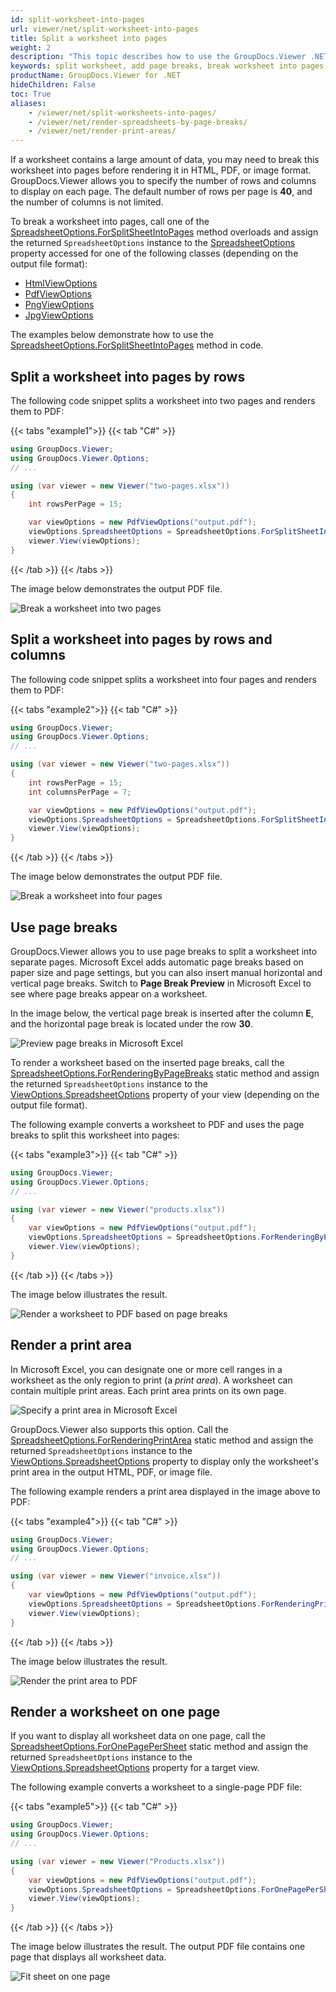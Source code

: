 ```yaml
---
id: split-worksheet-into-pages
url: viewer/net/split-worksheet-into-pages
title: Split a worksheet into pages
weight: 2
description: "This topic describes how to use the GroupDocs.Viewer .NET API (C#) to split worksheets into pages when rendering spreadsheet files to HTML, PDF, and image formats."
keywords: split worksheet, add page breaks, break worksheet into pages, print area, excel to pdf, xlsx to pdf, xls to pdf, excel to html, xlsx to html, xls to html
productName: GroupDocs.Viewer for .NET
hideChildren: False
toc: True
aliases:
    - /viewer/net/split-worksheets-into-pages/
    - /viewer/net/render-spreadsheets-by-page-breaks/
    - /viewer/net/render-print-areas/
---
```

If a worksheet contains a large amount of data, you may need to break this worksheet into pages before rendering it in HTML, PDF, or image format. GroupDocs.Viewer allows you to specify the number of rows and columns to display on each page. The default number of rows per page is **40**, and the number of columns is not limited.

To break a worksheet into pages, call one of the [SpreadsheetOptions.ForSplitSheetIntoPages](https://apireference.groupdocs.com/viewer/net/groupdocs.viewer.options/spreadsheetoptions/methods/forsplitsheetintopages/index) method overloads and assign the returned `SpreadsheetOptions` instance to the [SpreadsheetOptions](https://apireference.groupdocs.com/viewer/net/groupdocs.viewer.options/baseviewoptions/properties/spreadsheetoptions) property accessed for one of the following classes (depending on the output file format):

* [HtmlViewOptions](https://apireference.groupdocs.com/net/viewer/groupdocs.viewer.options/htmlviewoptions) 
* [PdfViewOptions](https://apireference.groupdocs.com/net/viewer/groupdocs.viewer.options/pdfviewoptions)
* [PngViewOptions](https://apireference.groupdocs.com/net/viewer/groupdocs.viewer.options/pngviewoptions)
* [JpgViewOptions](https://apireference.groupdocs.com/net/viewer/groupdocs.viewer.options/jpgviewoptions)

The examples below demonstrate how to use the [SpreadsheetOptions.ForSplitSheetIntoPages](https://apireference.groupdocs.com/viewer/net/groupdocs.viewer.options/spreadsheetoptions/methods/forsplitsheetintopages/index) method in code.

## Split a worksheet into pages by rows

The following code snippet splits a worksheet into two pages and renders them to PDF:

{{< tabs "example1">}}
{{< tab "C#" >}}
```cs
using GroupDocs.Viewer;
using GroupDocs.Viewer.Options;
// ...

using (var viewer = new Viewer("two-pages.xlsx"))
{
    int rowsPerPage = 15;

    var viewOptions = new PdfViewOptions("output.pdf");
    viewOptions.SpreadsheetOptions = SpreadsheetOptions.ForSplitSheetIntoPages(rowsPerPage);
    viewer.View(viewOptions);
}
```
{{< /tab >}}
{{< /tabs >}}

The image below demonstrates the output PDF file.

![Break a worksheet into two pages](/viewer/net/images/rendering-basics/render-spreadsheets/render-two-pages.png)

## Split a worksheet into pages by rows and columns

The following code snippet splits a worksheet into four pages and renders them to PDF:

{{< tabs "example2">}}
{{< tab "C#" >}}
```cs
using GroupDocs.Viewer;
using GroupDocs.Viewer.Options;
// ...

using (var viewer = new Viewer("two-pages.xlsx"))
{
    int rowsPerPage = 15;
    int columnsPerPage = 7;

    var viewOptions = new PdfViewOptions("output.pdf");
    viewOptions.SpreadsheetOptions = SpreadsheetOptions.ForSplitSheetIntoPages(rowsPerPage, columnsPerPage);
    viewer.View(viewOptions);
}
```
{{< /tab >}}
{{< /tabs >}}

The image below demonstrates the output PDF file.

![Break a worksheet into four pages](/viewer/net/images/rendering-basics/render-spreadsheets/render-four-pages.png)

## Use page breaks

GroupDocs.Viewer allows you to use page breaks to split a worksheet into separate pages. Microsoft Excel adds automatic page breaks based on paper size and page settings, but you can also insert manual horizontal and vertical page breaks. Switch to **Page Break Preview** in Microsoft Excel to see where page breaks appear on a worksheet.

In the image below, the vertical page break is inserted after the column **E**, and the horizontal page break is located under the row **30**.

![Preview page breaks in Microsoft Excel](/viewer/net/images/rendering-basics/render-spreadsheets/excel-page-break-preview.png)

To render a worksheet based on the inserted page breaks, call the [SpreadsheetOptions.ForRenderingByPageBreaks](https://apireference.groupdocs.com/viewer/net/groupdocs.viewer.options/spreadsheetoptions/methods/forrenderingbypagebreaks) static method and assign the returned `SpreadsheetOptions` instance to the [ViewOptions.SpreadsheetOptions](https://apireference.groupdocs.com/viewer/net/groupdocs.viewer.options/baseviewoptions/properties/spreadsheetoptions) property of your view (depending on the output file format).

The following example converts a worksheet to PDF and uses the page breaks to split this worksheet into pages:

{{< tabs "example3">}}
{{< tab "C#" >}}
```cs
using GroupDocs.Viewer;
using GroupDocs.Viewer.Options;
// ...

using (var viewer = new Viewer("products.xlsx"))
{
    var viewOptions = new PdfViewOptions("output.pdf");
    viewOptions.SpreadsheetOptions = SpreadsheetOptions.ForRenderingByPageBreaks();
    viewer.View(viewOptions);
}
```
{{< /tab >}}
{{< /tabs >}}

The image below illustrates the result.

![Render a worksheet to PDF based on page breaks](/viewer/net/images/rendering-basics/render-spreadsheets/render-by-page-breaks.png)

## Render a print area

In Microsoft Excel, you can designate one or more cell ranges in a worksheet as the only region to print (a _print area_). A worksheet can contain multiple print areas. Each print area prints on its own page.

![Specify a print area in Microsoft Excel](/viewer/net/images/rendering-basics/render-spreadsheets/excel-set-print-area.png)

GroupDocs.Viewer also supports this option. Call the [SpreadsheetOptions.ForRenderingPrintArea](https://apireference.groupdocs.com/viewer/net/groupdocs.viewer.options/spreadsheetoptions/methods/forrenderingprintarea) static method and assign the returned `SpreadsheetOptions` instance to the [ViewOptions.SpreadsheetOptions](https://apireference.groupdocs.com/viewer/net/groupdocs.viewer.options/baseviewoptions/properties/spreadsheetoptions) property to display only the worksheet's print area in the output HTML, PDF, or image file.

The following example renders a print area displayed in the image above to PDF:

{{< tabs "example4">}}
{{< tab "C#" >}}
```cs
using GroupDocs.Viewer;
using GroupDocs.Viewer.Options;
// ...

using (var viewer = new Viewer("invoice.xlsx"))
{
    var viewOptions = new PdfViewOptions("output.pdf");
    viewOptions.SpreadsheetOptions = SpreadsheetOptions.ForRenderingPrintArea();
    viewer.View(viewOptions);
}
```
{{< /tab >}}
{{< /tabs >}}

The image below illustrates the result.

![Render the print area to PDF](/viewer/net/images/rendering-basics/render-spreadsheets/render-print-area.png)

## Render a worksheet on one page

If you want to display all worksheet data on one page, call the [SpreadsheetOptions.ForOnePagePerSheet](https://reference.groupdocs.com/viewer/net/groupdocs.viewer.options/spreadsheetoptions/foronepagepersheet/) static method and assign the returned `SpreadsheetOptions` instance to the [ViewOptions.SpreadsheetOptions](https://apireference.groupdocs.com/viewer/net/groupdocs.viewer.options/baseviewoptions/properties/spreadsheetoptions) property for a target view.

The following example converts a worksheet to a single-page PDF file:

{{< tabs "example5">}}
{{< tab "C#" >}}
```cs
using GroupDocs.Viewer;
using GroupDocs.Viewer.Options;
// ...

using (var viewer = new Viewer("Products.xlsx"))
{
    var viewOptions = new PdfViewOptions("output.pdf");
    viewOptions.SpreadsheetOptions = SpreadsheetOptions.ForOnePagePerSheet();
    viewer.View(viewOptions);
}
```
{{< /tab >}}
{{< /tabs >}}

The image below illustrates the result. The output PDF file contains one page that displays all worksheet data.

![Fit sheet on one page](/viewer/net/images/rendering-basics/render-spreadsheets/render-on-one-page.png)